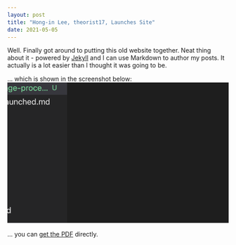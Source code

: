 ```yaml
---
layout: post
title: "Hong-in Lee, theorist17, Launches Site"
date: 2021-05-05
---
```


Well. Finally got around to putting this old website together. Neat thing about it - powered by [Jekyll](http://jekyllrb.com) and I can use Markdown to author my posts. It actually is a lot easier than I thought it was going to be.

... which is shown in the screenshot below:
![My helpful screenshot](/assets/screenshot.png)


... you can [get the PDF](/assets/mydoc.pdf) directly.